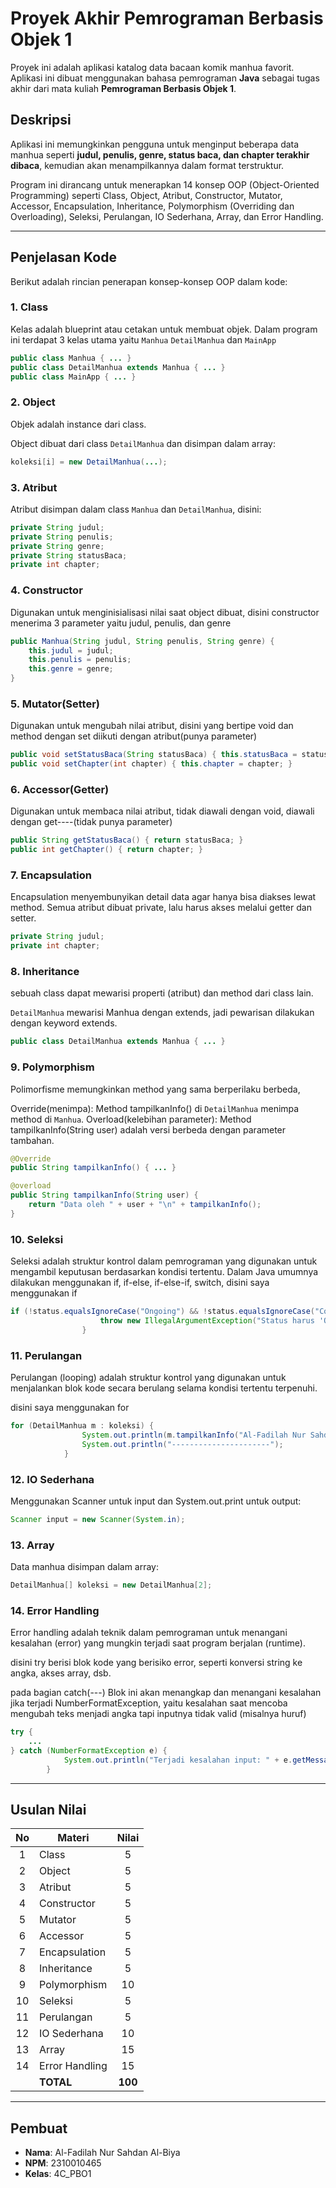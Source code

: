 
# Proyek Akhir Pemrograman Berbasis Objek 1

Proyek ini adalah aplikasi katalog data bacaan komik manhua favorit. Aplikasi ini dibuat menggunakan bahasa pemrograman **Java** sebagai tugas akhir dari mata kuliah **Pemrograman Berbasis Objek 1**.

## Deskripsi

Aplikasi ini memungkinkan pengguna untuk menginput beberapa data manhua seperti **judul, penulis, genre, status baca, dan chapter terakhir dibaca**, kemudian akan menampilkannya dalam format terstruktur.

Program ini dirancang untuk menerapkan 14 konsep OOP (Object-Oriented Programming) seperti Class, Object, Atribut, Constructor, Mutator, Accessor, Encapsulation, Inheritance, Polymorphism (Overriding dan Overloading), Seleksi, Perulangan, IO Sederhana, Array, dan Error Handling.

---

## Penjelasan Kode

Berikut adalah rincian penerapan konsep-konsep OOP dalam kode:

### 1. Class

Kelas adalah blueprint atau cetakan untuk membuat objek.
Dalam program ini terdapat 3 kelas utama yaitu `Manhua` `DetailManhua` dan `MainApp`

```java
public class Manhua { ... }
public class DetailManhua extends Manhua { ... }
public class MainApp { ... }
```

### 2. Object

Objek adalah instance dari class.

Object dibuat dari class `DetailManhua` dan disimpan dalam array:

```java
koleksi[i] = new DetailManhua(...);
```

### 3. Atribut

Atribut disimpan dalam class `Manhua` dan `DetailManhua`, disini:

```java
private String judul;
private String penulis;
private String genre;
private String statusBaca;
private int chapter;
```

### 4. Constructor

Digunakan untuk menginisialisasi nilai saat object dibuat, disini constructor menerima 3 parameter yaitu judul, penulis, dan genre

```java
public Manhua(String judul, String penulis, String genre) {
    this.judul = judul;
    this.penulis = penulis;
    this.genre = genre;
}
```

### 5. Mutator(Setter)

Digunakan untuk mengubah nilai atribut, disini yang bertipe void dan method dengan set diikuti dengan atribut(punya parameter)

```java
public void setStatusBaca(String statusBaca) { this.statusBaca = statusBaca; }
public void setChapter(int chapter) { this.chapter = chapter; }
```

### 6. Accessor(Getter)

Digunakan untuk membaca nilai atribut, tidak diawali dengan void, diawali dengan get----(tidak punya parameter)

```java
public String getStatusBaca() { return statusBaca; }
public int getChapter() { return chapter; }
```

### 7. Encapsulation

Encapsulation menyembunyikan detail data agar hanya bisa diakses lewat method.
Semua atribut dibuat private, lalu harus akses melalui getter dan setter.

```java
private String judul;
private int chapter;
```

### 8. Inheritance

sebuah class dapat mewarisi properti (atribut) dan method dari class lain.

`DetailManhua` mewarisi Manhua dengan extends, jadi pewarisan dilakukan dengan keyword extends.

```java
public class DetailManhua extends Manhua { ... }
```

### 9. Polymorphism

Polimorfisme memungkinkan method yang sama berperilaku berbeda,

Override(menimpa): Method tampilkanInfo() di `DetailManhua` menimpa method di `Manhua`.
Overload(kelebihan parameter): Method tampilkanInfo(String user) adalah versi berbeda dengan parameter tambahan.

```java
@Override
public String tampilkanInfo() { ... }

@overload
public String tampilkanInfo(String user) {
    return "Data oleh " + user + "\n" + tampilkanInfo();
}
```

### 10. Seleksi

Seleksi adalah struktur kontrol dalam pemrograman yang digunakan untuk mengambil keputusan berdasarkan kondisi tertentu.
Dalam Java umumnya dilakukan menggunakan if, if-else, if-else-if, switch, disini saya menggunakan if

```java
if (!status.equalsIgnoreCase("Ongoing") && !status.equalsIgnoreCase("Completed")) {
                    throw new IllegalArgumentException("Status harus 'Ongoing' atau 'Completed'");
                }
```

### 11. Perulangan

Perulangan (looping) adalah struktur kontrol yang digunakan untuk menjalankan blok kode secara berulang selama kondisi tertentu terpenuhi.

disini saya menggunakan for

```java
for (DetailManhua m : koleksi) {
                System.out.println(m.tampilkanInfo("Al-Fadilah Nur Sahdan Al-Biya"));
                System.out.println("----------------------");
            }
```

### 12. IO Sederhana

Menggunakan Scanner untuk input dan System.out.print untuk output:

```java
Scanner input = new Scanner(System.in);
```

### 13. Array

Data manhua disimpan dalam array:

```java
DetailManhua[] koleksi = new DetailManhua[2];
```

### 14. Error Handling

Error handling adalah teknik dalam pemrograman untuk menangani kesalahan (error) yang mungkin terjadi saat program berjalan (runtime).

disini try berisi blok kode yang berisiko error, seperti konversi string ke angka, akses array, dsb.

pada bagian catch(---) Blok ini akan menangkap dan menangani kesalahan jika terjadi NumberFormatException, yaitu kesalahan saat mencoba mengubah teks menjadi angka tapi inputnya tidak valid (misalnya huruf)

```java
try {
    ...
} catch (NumberFormatException e) {
            System.out.println("Terjadi kesalahan input: " + e.getMessage());
        }

```

---

## Usulan Nilai

| No  | Materi         |  Nilai  |
| :-: | -------------- | :-----: |
|  1  | Class          |    5    |
|  2  | Object         |    5    |
|  3  | Atribut        |    5    |
|  4  | Constructor    |    5    |
|  5  | Mutator        |    5    |
|  6  | Accessor       |    5    |
|  7  | Encapsulation  |    5    |
|  8  | Inheritance    |    5    |
|  9  | Polymorphism   |   10    |
| 10  | Seleksi        |    5    |
| 11  | Perulangan     |    5    |
| 12  | IO Sederhana   |   10    |
| 13  | Array          |   15    |
| 14  | Error Handling |   15    |
|     | **TOTAL**      | **100** |

---

## Pembuat

- **Nama**: Al-Fadilah Nur Sahdan Al-Biya  
- **NPM**: 2310010465  
- **Kelas**: 4C_PBO1
